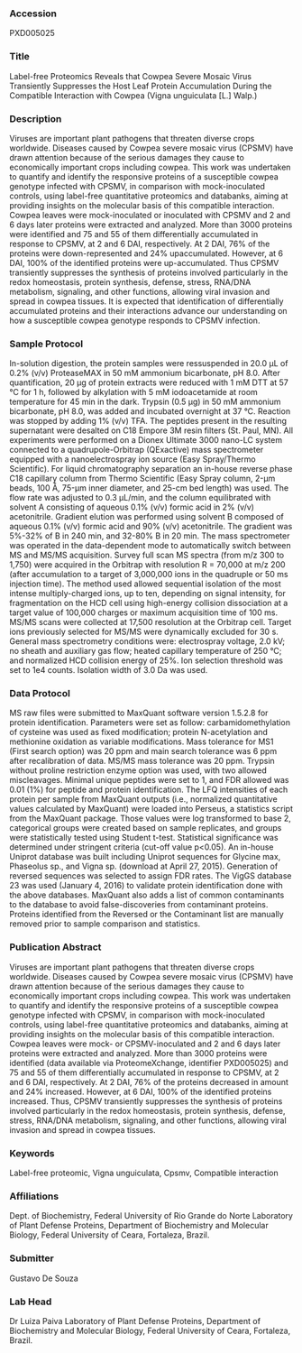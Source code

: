 ### Accession
PXD005025

### Title
Label-free Proteomics Reveals that Cowpea Severe Mosaic Virus Transiently Suppresses the Host Leaf Protein Accumulation During the Compatible Interaction with Cowpea (Vigna unguiculata [L.] Walp.)

### Description
Viruses are important plant pathogens that threaten diverse crops worldwide. Diseases caused by Cowpea severe mosaic virus (CPSMV) have drawn attention because of the serious damages they cause to economically important crops including cowpea. This work was undertaken to quantify and identify the responsive proteins of a susceptible cowpea genotype infected with CPSMV, in comparison with mock-inoculated controls, using label-free quantitative proteomics and databanks, aiming at providing insights on the molecular basis of this compatible interaction. Cowpea leaves were mock-inoculated or inoculated with CPSMV and 2 and 6 days later proteins were extracted and analyzed. More than 3000 proteins were identified and 75 and 55 of them differentially accumulated in response to CPSMV, at 2 and 6 DAI, respectively. At 2 DAI, 76% of the proteins were down-represented and 24% upaccumulated. However, at 6 DAI, 100% of the identified proteins were up-accumulated. Thus CPSMV transiently suppresses the synthesis of proteins involved particularly in the redox homeostasis, protein synthesis, defense, stress, RNA/DNA metabolism, signaling, and other functions, allowing viral invasion and spread in cowpea tissues. It is expected that identification of differentially accumulated proteins and their interactions advance our understanding on how a susceptible cowpea genotype responds to CPSMV infection.

### Sample Protocol
In-solution digestion, the protein samples were ressuspended in 20.0 μL of 0.2% (v/v) ProteaseMAX in 50 mM ammonium bicarbonate, pH 8.0. After quantification, 20 μg of protein extracts were reduced with 1 mM DTT at 57 °C for 1 h, followed by alkylation with 5 mM iodoacetamide at room temperature for 45 min in the dark. Trypsin (0.5 μg) in 50 mM ammonium bicarbonate, pH 8.0, was added and incubated overnight at 37 °C. Reaction was stopped by adding 1% (v/v) TFA. The peptides present in the resulting supernatant were desalted on C18 Empore 3M resin filters (St. Paul, MN). All experiments were performed on a Dionex Ultimate 3000 nano-LC system connected to a quadrupole-Orbitrap (QExactive) mass spectrometer equipped with a nanoelectrospray ion source (Easy Spray/Thermo Scientific). For liquid chromatography separation an in-house reverse phase C18 capillary column from Thermo Scientific (Easy Spray column, 2-μm beads, 100 Å, 75-μm inner diameter, and 25-cm bed length) was used. The flow rate was adjusted to 0.3 μL/min, and the column equilibrated with solvent A consisting of aqueous 0.1% (v/v) formic acid in 2% (v/v) acetonitrile. Gradient elution was performed using solvent B composed of aqueous 0.1% (v/v) formic acid and 90% (v/v) acetonitrile. The gradient was 5%-32% of B in 240 min, and 32-80% B in 20 min. The mass spectrometer was operated in the data-dependent mode to automatically switch between MS and MS/MS acquisition. Survey full scan MS spectra (from m/z 300 to 1,750) were acquired in the Orbitrap with resolution R = 70,000 at m/z 200 (after accumulation to a target of 3,000,000 ions in the quadruple or 50 ms injection time). The method used allowed sequential isolation of the most intense multiply-charged ions, up to ten, depending on signal intensity, for fragmentation on the HCD cell using high-energy collision dissociation at a target value of 100,000 charges or maximum acquisition time of 100 ms. MS/MS scans were collected at 17,500 resolution at the Orbitrap cell. Target ions previously selected for MS/MS were dynamically excluded for 30 s. General mass spectrometry conditions were: electrospray voltage, 2.0 kV; no sheath and auxiliary gas flow; heated capillary temperature of 250 °C; and normalized HCD collision energy of 25%. Ion selection threshold was set to 1e4 counts. Isolation width of 3.0 Da was used.

### Data Protocol
MS raw files were submitted to MaxQuant software version 1.5.2.8 for protein identification. Parameters were set as follow: carbamidomethylation of cysteine was used as fixed modification; protein N-acetylation and methionine oxidation as variable modifications. Mass tolerance for MS1 (First search option) was 20 ppm and main search tolerance was 6 ppm after recalibration of data. MS/MS mass tolerance was 20 ppm. Trypsin without proline restriction enzyme option was used, with two allowed miscleavages. Minimal unique peptides were set to 1, and FDR allowed was 0.01 (1%) for peptide and protein identification. The LFQ intensities of each protein per sample from MaxQuant outputs (i.e., normalized quantitative values calculated by MaxQuant) were loaded into Perseus, a statistics script from the MaxQuant package. Those values were log transformed to base 2, categorical groups were created based on sample replicates, and groups were statistically tested using Student t-test. Statistical significance was determined under stringent criteria (cut-off value p<0.05). An in-house Uniprot database was built including Uniprot sequences for Glycine max, Phaseolus sp., and Vigna sp. (download at April 27, 2015). Generation of reversed sequences was selected to assign FDR rates. The VigGS database 23 was used (January 4, 2016) to validate protein identification done with the above databases. MaxQuant also adds a list of common contaminants to the database to avoid false-discoveries from contaminant proteins. Proteins identified from the Reversed or the Contaminant list are manually removed prior to sample comparison and statistics.

### Publication Abstract
Viruses are important plant pathogens that threaten diverse crops worldwide. Diseases caused by Cowpea severe mosaic virus (CPSMV) have drawn attention because of the serious damages they cause to economically important crops including cowpea. This work was undertaken to quantify and identify the responsive proteins of a susceptible cowpea genotype infected with CPSMV, in comparison with mock-inoculated controls, using label-free quantitative proteomics and databanks, aiming at providing insights on the molecular basis of this compatible interaction. Cowpea leaves were mock- or CPSMV-inoculated and 2 and 6 days later proteins were extracted and analyzed. More than 3000 proteins were identified (data available via ProteomeXchange, identifier PXD005025) and 75 and 55 of them differentially accumulated in response to CPSMV, at 2 and 6 DAI, respectively. At 2 DAI, 76% of the proteins decreased in amount and 24% increased. However, at 6 DAI, 100% of the identified proteins increased. Thus, CPSMV transiently suppresses the synthesis of proteins involved particularly in the redox homeostasis, protein synthesis, defense, stress, RNA/DNA metabolism, signaling, and other functions, allowing viral invasion and spread in cowpea tissues.

### Keywords
Label-free proteomic, Vigna unguiculata, Cpsmv, Compatible interaction

### Affiliations
Dept. of Biochemistry, Federal University of Rio Grande do Norte
Laboratory of Plant Defense Proteins, Department of Biochemistry and Molecular Biology, Federal University of Ceara, Fortaleza, Brazil.

### Submitter
Gustavo De Souza

### Lab Head
Dr Luiza Paiva
Laboratory of Plant Defense Proteins, Department of Biochemistry and Molecular Biology, Federal University of Ceara, Fortaleza, Brazil.


